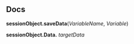 ## Docs

**sessionObject.saveData**(*VariableName*, *Variable*)

**sessionObject.Data.** *targetData*
